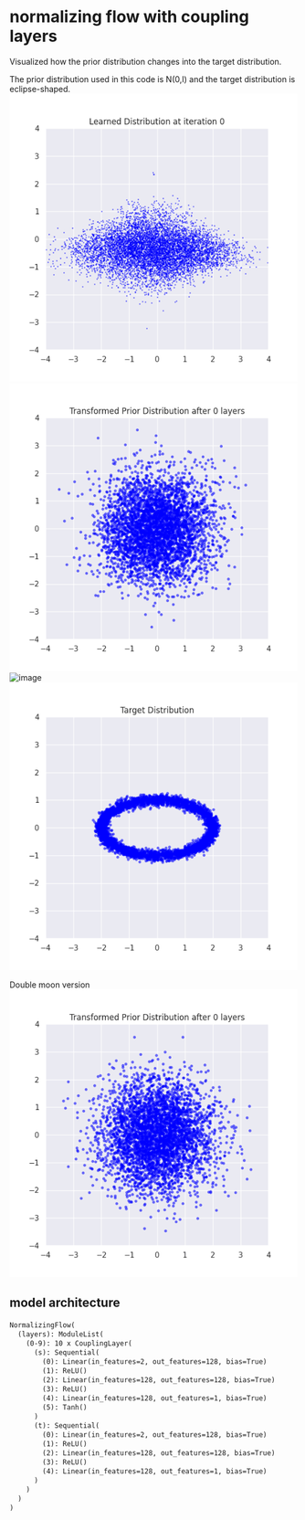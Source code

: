 # normalizing flow with coupling layers

Visualized how the prior distribution changes into the target distribution.

The prior distribution used in this code is N(0,I) and the target distribution is eclipse-shaped.
![demo](https://github.com/ryoryon66/normalizing_flow/blob/main/saved_gifs/learned_distribution.gif)
![demo](https://github.com/ryoryon66/normalizing_flow/blob/main/saved_gifs/transformation_steps.gif)
![image](https://github.com/ryoryon66/normalizing_flow/assets/46624038/0081b705-7611-4d73-bb12-160d2d407826)
![demo](https://github.com/ryoryon66/normalizing_flow/blob/main/saved_gifs/target_distribution.gif)

Double moon version
![demo](https://github.com/ryoryon66/normalizing_flow/blob/main/saved_gifs/transformation_steps_double_moon.gif)


## model architecture
```
NormalizingFlow(
  (layers): ModuleList(
    (0-9): 10 x CouplingLayer(
      (s): Sequential(
        (0): Linear(in_features=2, out_features=128, bias=True)
        (1): ReLU()
        (2): Linear(in_features=128, out_features=128, bias=True)
        (3): ReLU()
        (4): Linear(in_features=128, out_features=1, bias=True)
        (5): Tanh()
      )
      (t): Sequential(
        (0): Linear(in_features=2, out_features=128, bias=True)
        (1): ReLU()
        (2): Linear(in_features=128, out_features=128, bias=True)
        (3): ReLU()
        (4): Linear(in_features=128, out_features=1, bias=True)
      )
    )
  )
)
```

